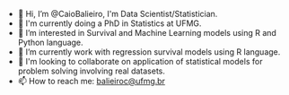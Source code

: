 - 👋 Hi, I’m @CaioBalieiro, I'm Data Scientist/Statistician.
- 🌱 I'm currently doing a PhD in Statistics at UFMG. 
- 👀 I’m interested in Survival and Machine Learning models using R and Python language.
- 🌱 I’m currently work with regression survival models using R language.
- 💞️ I'm looking to collaborate on application of statistical models for problem solving involving real datasets.
- 📫 How to reach me: balieiroc@ufmg.br

<!---
CaioBalieiro/CaioBalieiro is a ✨ special ✨ repository because its `README.md` (this file) appears on your GitHub profile.
You can click the Preview link to take a look at your changes.
--->

